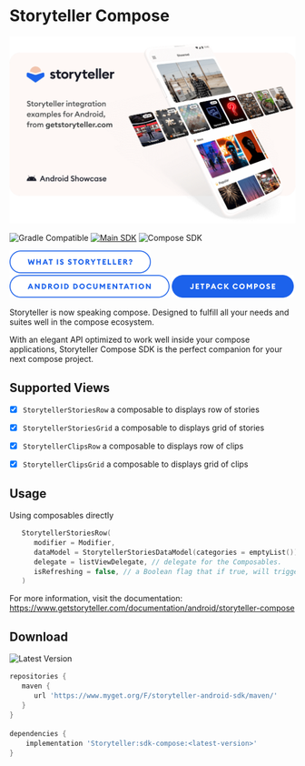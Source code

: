 # Storyteller Compose

<a href="https://getstoryteller.com" target="_blank">
  <img alt="Storyteller integration examples for Android, from getstoryteller.com" src="/img/readme-cover.png">
</a>

![Gradle Compatible](https://img.shields.io/badge/Gradle%20Compatible-green?logo=gradle) [![Main SDK](https://badgen.net/github/tag/getstoryteller/storyteller-sample-android?label=latest+release&)](https://github.com/getstoryteller/storyteller-sample-android/tags) ![Compose SDK](https://img.shields.io/badge/dynamic/json?color=blue&label=Compose%20SDK&query=name&url=https://api.razonyang.com/v1/github/tag/getstoryteller/storyteller-sample-android%3Fprefix=compose-)

<p>
  <a href="https://getstoryteller.com" target="_blank"><img alt="What is Storyteller?" src="/img/Storyteller-Btn-Default.png" height="40"></a>
  <a href="https://docs.getstoryteller.com/documents/android-sdk" target="_blank"><img alt="Storyteller Android Documentation" src="/img/Android-Documentation-Btn-Default.png" height="40"></a>
  <a href="https://www.getstoryteller.com/documentation/android/storyteller-compose" target="_blank"><img alt="Storyteller Compose Documentation" src="/img/JetpackCompose-Btn-Active.png" height="40"></a>
</p>

Storyteller is now speaking compose. Designed to fulfill all your needs and suites well in the compose ecosystem.

With an elegant API optimized to work well inside your compose applications, Storyteller Compose SDK is the perfect companion for your next compose project.

## Supported Views
- [x] `StorytellerStoriesRow` a composable to displays row of stories
- [x] `StorytellerStoriesGrid` a composable to displays grid of stories
- [x] `StorytellerClipsRow` a composable to displays row of clips
- [x] `StorytellerClipsGrid` a composable to displays grid of clips


## Usage

Using composables directly

```kotlin
   StorytellerStoriesRow(
      modifier = Modifier,
      dataModel = StorytellerStoriesDataModel(categories = emptyList()), // data model with the configuration for your Composables.
      delegate = listViewDelegate, // delegate for the Composables. 
      isRefreshing = false, // a Boolean flag that if true, will trigger data reload.
   )
```

For more information, visit the documentation: https://www.getstoryteller.com/documentation/android/storyteller-compose

## Download

![Latest Version](https://img.shields.io/badge/dynamic/json?color=blue&label=Compose%20SDK&query=name&url=https://api.razonyang.com/v1/github/tag/getstoryteller/storyteller-sample-android%3Fprefix=compose-)

```groovy
repositories {
   maven {
      url 'https://www.myget.org/F/storyteller-android-sdk/maven/'
   }
}

dependencies {
    implementation 'Storyteller:sdk-compose:<latest-version>'
}
```
